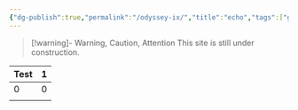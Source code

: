 ```yaml
---
{"dg-publish":true,"permalink":"/odyssey-ix/","title":"echo","tags":["gardenEntry"]}
---
```



> [!warning]- Warning, Caution, Attention
> This site is still under construction.


| Test | 1   |
| ---- | --- |
| 0    | 0   |
|      |     |

